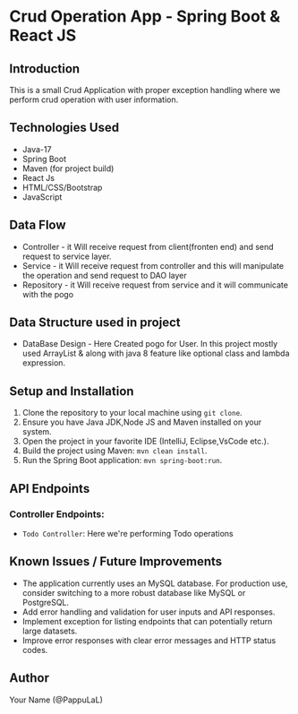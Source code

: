 # Crud Operation App - Spring Boot & React JS

## Introduction
This is a small Crud Application with proper exception handling where we perform crud operation with user information.
## Technologies Used
- Java-17
- Spring Boot
- Maven (for project build)
- React Js
- HTML/CSS/Bootstrap
- JavaScript
##  Data Flow

* Controller -
  it Will receive request from client(fronten end) and send request to service layer.
* Service -
  it Will receive request from controller and this will manipulate the operation and send request to DAO layer
* Repository -
  it Will receive request from service and it will communicate with the pogo

##  Data Structure used in project

* DataBase Design -
  Here Created pogo for User.
  In this project mostly used ArrayList & along with java 8 feature like optional class and
  lambda expression.


## Setup and Installation
1. Clone the repository to your local machine using `git clone`.
2. Ensure you have Java JDK,Node JS and Maven installed on your system.
3. Open the project in your favorite IDE (IntelliJ, Eclipse,VsCode etc.).
4. Build the project using Maven: `mvn clean install`.
5. Run the Spring Boot application: `mvn spring-boot:run`.

## API Endpoints

### Controller Endpoints:
- `Todo Controller`: Here we're performing Todo operations


## Known Issues / Future Improvements
- The application currently uses an  MySQL database. For production use, consider switching to a more robust database like MySQL or PostgreSQL.
- Add error handling and validation for user inputs and API responses.
- Implement exception for listing endpoints that can potentially return large datasets.
- Improve error responses with clear error messages and HTTP status codes.


## Author
Your Name (@PappuLaL)
